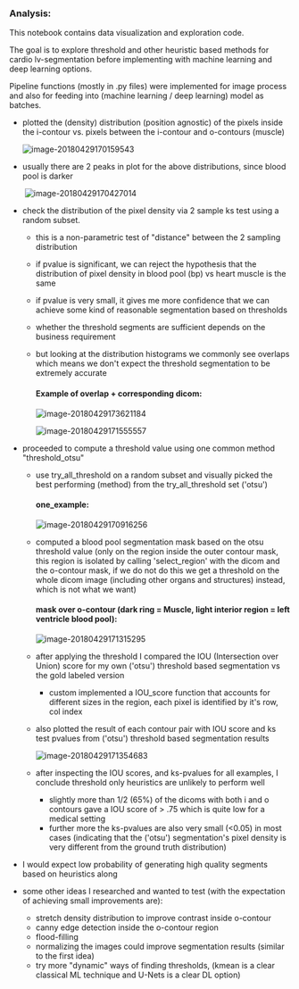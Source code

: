### Analysis:

This notebook contains data visualization and exploration code.

The goal is to explore threshold and other heuristic based methods for cardio lv-segmentation before implementing with machine learning and deep learning options.

Pipeline functions (mostly in .py files) were implemented for image process and also for feeding into (machine learning / deep learning) model as batches.

- plotted the (density) distribution (position agnostic) of the pixels inside the i-contour vs. pixels between the i-contour and o-contours (muscle)

  ![image-20180429170159543](https://ws2.sinaimg.cn/large/006tKfTcly1fqudojj7cfj309c06aq30.jpg)

- usually there are 2 peaks in plot for the above distributions, since blood pool is darker

    ​	![image-20180429170427014](https://ws4.sinaimg.cn/large/006tKfTcly1fqudonypevj306y06vdfw.jpg)

- check the distribution of the pixel density via 2 sample ks test using a random subset. 
    - this is a non-parametric test of "distance" between the 2 sampling distribution

    - if pvalue is significant, we can reject the hypothesis that the distribution of pixel density in blood pool (bp) vs heart muscle is the same

    - if pvalue is very small, it gives me more confidence that we can achieve some kind of reasonable segmentation based on thresholds

    - whether the threshold segments are sufficient depends on the business requirement

    - but looking at the distribution histograms we commonly see overlaps which means we don't expect the threshold segmentation to be extremely accurate

      #### Example of overlap + corresponding dicom:

      ![image-20180429173621184](/var/folders/k7/sm42pzvx5tg8rg49b0_s2bz80000gn/T/abnerworks.Typora/image-20180429173621184.png)

      ![image-20180429171555557](https://ws3.sinaimg.cn/large/006tKfTcly1fqudoojk9zj30eh07gdg3.jpg)

- proceeded to compute a threshold value using one common method "threshold_otsu"
    - use try_all_threshold on a random subset and visually picked the best performing (method) from the try_all_threshold set ('otsu')

        #### one_example:

        ![image-20180429170916256](https://ws1.sinaimg.cn/large/006tKfTcly1fqudolczd4j30er0hw75h.jpg)

    - computed a blood pool segmentation mask based on the otsu threshold value (only on the region inside the outer contour mask, this region is isolated by calling 'select_region' with the dicom and the o-contour mask, if we do not do this we get a threshold on the whole dicom image (including other organs and structures) instead, which is not what we want)

        #### mask over o-contour (dark ring = Muscle, light interior region = left ventricle blood pool):

        ![image-20180429171315295](https://ws2.sinaimg.cn/large/006tKfTcly1fqudopul23j30c506daa3.jpg)

    - after applying the threshold I compared the IOU (Intersection over Union) score for my own ('otsu') threshold based segmentation vs the gold labeled version
        - custom implemented a IOU_score function that accounts for different sizes in the region, each pixel is identified by it's row, col index

    - also plotted the result of each contour pair with IOU score and ks test pvalues from ('otsu') threshold based segmentation results

        ![image-20180429171354683](https://ws1.sinaimg.cn/large/006tKfTcly1fqudommu2aj30vq0n0tas.jpg)

    - after inspecting the IOU scores, and ks-pvalues for all examples, I conclude threshold only heuristics are unlikely to perform well
        - slightly more than 1/2 (65%) of the dicoms with both i and o contours gave a IOU score of > .75 which is quite low for a medical setting
        - further more the ks-pvalues are also very small (<0.05) in most cases (indicating that the ('otsu') segmentation's pixel density is very different from the ground truth distribution)

- I would expect low probability of generating high quality segments based on heuristics along

- some other ideas I researched and wanted to test (with the expectation of achieving small improvements are):

    - stretch density distribution to improve contrast inside o-contour
    - canny edge detection inside the o-contour region
    - flood-filling
    - normalizing the images could improve segmentation results (similar to the first idea)
    - try more "dynamic" ways of finding thresholds, (kmean is a clear classical ML technique and U-Nets is a clear DL option)
      ​